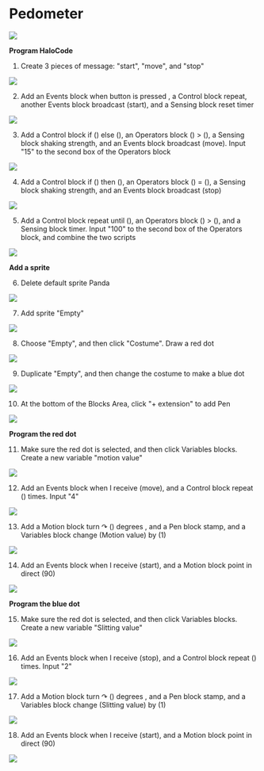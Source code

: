 # Pedometer

![](../../../../.gitbook/assets/0%20%2825%29.png)

**Program HaloCode**

1. Create 3 pieces of message: "start", "move", and "stop"

![](../../../../.gitbook/assets/1%20%2812%29.gif)

2. Add an Events block when button is pressed , a Control block repeat, another Events block broadcast \(start\), and a Sensing block reset timer

![](../../../../.gitbook/assets/2%20%286%29.gif)

3. Add a Control block if \(\) else \(\), an Operators block \(\) &gt; \(\), a Sensing block shaking strength, and an Events block broadcast \(move\). Input "15" to the second box of the Operators block

![](../../../../.gitbook/assets/3.gif)

4. Add a Control block if \(\) then \(\), an Operators block \(\) = \(\), a Sensing block shaking strength, and an Events block broadcast \(stop\)

![](../../../../.gitbook/assets/4%20%288%29.gif)

5. Add a Control block repeat until \(\), an Operators block \(\) &gt; \(\), and a Sensing block timer. Input "100" to the second box of the Operators block, and combine the two scripts

![](../../../../.gitbook/assets/5%20%2812%29.gif)

**Add a sprite**

6. Delete default sprite Panda

![](../../../../.gitbook/assets/6%20%289%29.gif)

7. Add sprite "Empty"

![](../../../../.gitbook/assets/7%20%283%29.gif)

8. Choose "Empty", and then click "Costume". Draw a red dot

![](../../../../.gitbook/assets/8%20%2810%29.gif)

9. Duplicate "Empty", and then change the costume to make a blue dot

![](../../../../.gitbook/assets/9%20%282%29.gif)

10. At the bottom of the Blocks Area, click "+ extension" to add Pen

![](../../../../.gitbook/assets/10%20%284%29.gif)

**Program the red dot**

11. Make sure the red dot is selected, and then click Variables blocks. Create a new variable "motion value"

![](../../../../.gitbook/assets/11%20%288%29.gif)

12. Add an Events block when I receive \(move\), and a Control block repeat \(\) times. Input "4"

![](../../../../.gitbook/assets/12%20%283%29.gif)

13. Add a Motion block turn ↷ \(\) degrees , and a Pen block stamp, and a Variables block change \(Motion value\) by \(1\)

![](../../../../.gitbook/assets/13%20%281%29.gif)

14. Add an Events block when I receive \(start\), and a Motion block point in direct \(90\)

![](../../../../.gitbook/assets/14%20%282%29.gif)

**Program the blue dot**

15. Make sure the red dot is selected, and then click Variables blocks. Create a new variable "Slitting value"

![](../../../../.gitbook/assets/15%20%283%29.gif)

16. Add an Events block when I receive \(stop\), and a Control block repeat \(\) times. Input "2"

![](../../../../.gitbook/assets/16%20%281%29.gif)

17. Add a Motion block turn ↷ \(\) degrees , and a Pen block stamp, and a Variables block change \(Slitting value\) by \(1\)

![](../../../../.gitbook/assets/17.gif)

18. Add an Events block when I receive \(start\), and a Motion block point in direct \(90\)

![](../../../../.gitbook/assets/18.gif)

